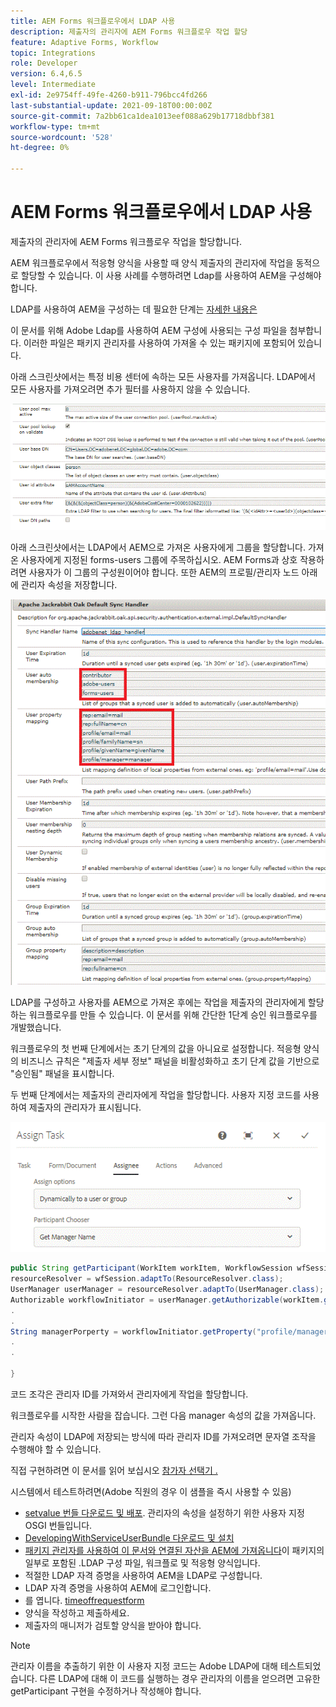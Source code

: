 ```yaml
---
title: AEM Forms 워크플로우에서 LDAP 사용
description: 제출자의 관리자에 AEM Forms 워크플로우 작업 할당
feature: Adaptive Forms, Workflow
topic: Integrations
role: Developer
version: 6.4,6.5
level: Intermediate
exl-id: 2e9754ff-49fe-4260-b911-796bcc4fd266
last-substantial-update: 2021-09-18T00:00:00Z
source-git-commit: 7a2bb61ca1dea1013eef088a629b17718dbbf381
workflow-type: tm+mt
source-wordcount: '528'
ht-degree: 0%

---
```


# AEM Forms 워크플로우에서 LDAP 사용

제출자의 관리자에 AEM Forms 워크플로우 작업을 할당합니다.

AEM 워크플로우에서 적응형 양식을 사용할 때 양식 제출자의 관리자에 작업을 동적으로 할당할 수 있습니다. 이 사용 사례를 수행하려면 Ldap를 사용하여 AEM을 구성해야 합니다.

LDAP를 사용하여 AEM을 구성하는 데 필요한 단계는 [자세한 내용은](https://helpx.adobe.com/experience-manager/6-5/sites/administering/using/ldap-config.html)

이 문서를 위해 Adobe Ldap를 사용하여 AEM 구성에 사용되는 구성 파일을 첨부합니다. 이러한 파일은 패키지 관리자를 사용하여 가져올 수 있는 패키지에 포함되어 있습니다.

아래 스크린샷에서는 특정 비용 센터에 속하는 모든 사용자를 가져옵니다. LDAP에서 모든 사용자를 가져오려면 추가 필터를 사용하지 않을 수 있습니다.

![LDAP 구성](assets/costcenterldap.gif)

아래 스크린샷에서는 LDAP에서 AEM으로 가져온 사용자에게 그룹을 할당합니다. 가져온 사용자에게 지정된 forms-users 그룹에 주목하십시오. AEM Forms과 상호 작용하려면 사용자가 이 그룹의 구성원이어야 합니다. 또한 AEM의 프로필/관리자 노드 아래에 관리자 속성을 저장합니다.

![신챈들러](assets/synchandler.gif)

LDAP를 구성하고 사용자를 AEM으로 가져온 후에는 작업을 제출자의 관리자에게 할당하는 워크플로우를 만들 수 있습니다. 이 문서를 위해 간단한 1단계 승인 워크플로우를 개발했습니다.

워크플로우의 첫 번째 단계에서는 초기 단계의 값을 아니요로 설정합니다. 적응형 양식의 비즈니스 규칙은 &quot;제출자 세부 정보&quot; 패널을 비활성화하고 초기 단계 값을 기반으로 &quot;승인됨&quot; 패널을 표시합니다.

두 번째 단계에서는 제출자의 관리자에게 작업을 할당합니다. 사용자 지정 코드를 사용하여 제출자의 관리자가 표시됩니다.

![작업 할당](assets/assigntask.gif)

```java
public String getParticipant(WorkItem workItem, WorkflowSession wfSession, MetaDataMap arg2) throws WorkflowException{
resourceResolver = wfSession.adaptTo(ResourceResolver.class);
UserManager userManager = resourceResolver.adaptTo(UserManager.class);
Authorizable workflowInitiator = userManager.getAuthorizable(workItem.getWorkflow().getInitiator());
.
.
String managerPorperty = workflowInitiator.getProperty("profile/manager")[0].getString();
.
.

}
```

코드 조각은 관리자 ID를 가져와서 관리자에게 작업을 할당합니다.

워크플로우를 시작한 사람을 잡습니다. 그런 다음 manager 속성의 값을 가져옵니다.

관리자 속성이 LDAP에 저장되는 방식에 따라 관리자 ID를 가져오려면 문자열 조작을 수행해야 할 수 있습니다.

직접 구현하려면 이 문서를 읽어 보십시오 [  참가자 선택기 .](https://helpx.adobe.com/experience-manager/using/dynamic-steps.html)

시스템에서 테스트하려면(Adobe 직원의 경우 이 샘플을 즉시 사용할 수 있음)

* [setvalue 번들 다운로드 및 배포](/help/forms/assets/common-osgi-bundles/SetValueApp.core-1.0-SNAPSHOT.jar). 관리자의 속성을 설정하기 위한 사용자 지정 OSGI 번들입니다.
* [DevelopingWithServiceUserBundle 다운로드 및 설치](/help/forms/assets/common-osgi-bundles/DevelopingWithServiceUser.jar)
* [패키지 관리자를 사용하여 이 문서와 연결된 자산을 AEM에 가져옵니다](assets/aem-forms-ldap.zip)이 패키지의 일부로 포함된 .LDAP 구성 파일, 워크플로 및 적응형 양식입니다.
* 적절한 LDAP 자격 증명을 사용하여 AEM을 LDAP로 구성합니다.
* LDAP 자격 증명을 사용하여 AEM에 로그인합니다.
* 를 엽니다. [timeoffrequestform](http://localhost:4502/content/dam/formsanddocuments/helpx/timeoffrequestform/jcr:content?wcmmode=disabled)
* 양식을 작성하고 제출하세요.
* 제출자의 매니저가 검토할 양식을 받아야 합니다.

>[!NOTE]
>
>관리자 이름을 추출하기 위한 이 사용자 지정 코드는 Adobe LDAP에 대해 테스트되었습니다. 다른 LDAP에 대해 이 코드를 실행하는 경우 관리자의 이름을 얻으려면 고유한 getParticipant 구현을 수정하거나 작성해야 합니다.
